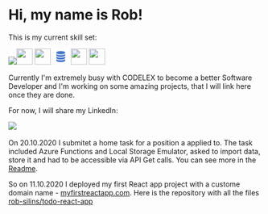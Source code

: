 <h1>Hi, my name is Rob!</h1> 

This is my current skill set:

<img height="32" idth="32" src="https://camo.githubusercontent.com/141c1a5f427a31b616890bd40619c350e135df58/68747470733a2f2f64657669636f6e2e6465762f64657669636f6e2e6769742f69636f6e732f6373686172702f6373686172702d6f726967696e616c2e737667"><img height="32" width="32" src="https://github.githubassets.com/images/modules/logos_page/GitHub-Mark.png" />
<img height="32" width="32" src="https://cdn.jsdelivr.net/npm/simple-icons@v3/icons/dot-net.svg" />
<img height="32" width="32" src="https://raw.githubusercontent.com/github/explore/80688e429a7d4ef2fca1e82350fe8e3517d3494d/topics/sql/sql.png" />
<img height="32" width="32" src="https://d1yjjnpx0p53s8.cloudfront.net/styles/logo-thumbnail/s3/102016/untitled-1_115.jpg?itok=JR4ZJKAV" />
<img height="32" width="32" src="https://dyltqmyl993wv.cloudfront.net/assets/stacks/dotnet-sdk/img/dotnet-sdk-stack-220x234.png" />


<p>Currently I'm extremely busy with CODELEX to become a better Software Developer and I'm working on some amazing projects, that I will link here once they are done.</p>
<p>For now, I will share my LinkedIn:</p>
<p> <a href="https://www.linkedin.com/in/robertssilins/" target="blank"><img src="https://www.iconsdb.com/icons/preview/royal-blue/linkedin-6-xxl.png" width="60 height="60" /></a></p>

<p>On 20.10.2020 I submitet a home task for a position a applied to. The task included Azure Functions and Local Storage Emulator, asked to import data, store it and had to be accessible via API Get calls. You can see more in the <a href="https://github.com/rob-silins/hometask-at">Readme</a>.</p>

<p>So on 11.10.2020 I deployed my first React app project with a custome domain name - <a href="http://myfirstreactapp.com/"> myfirstreactapp.com</a>.
Here is the repository with all the files <a href="https://github.com/rob-silins/todo-react-app">rob-silins/todo-react-app</a></p>
